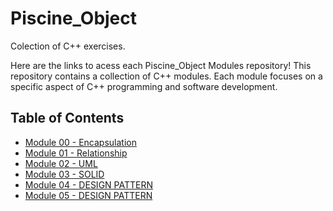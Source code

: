 # Piscine_Object
Colection of C++ exercises.

Here are the links to acess each Piscine_Object Modules repository! This repository contains a collection of C++ modules. Each module focuses on a specific aspect of C++ programming and software development.

## Table of Contents

- [Module 00 - Encapsulation](https://github.com/abaiao-r/Module_00_Encapsulation)
- [Module 01 - Relationship](https://github.com/abaiao-r/Module_01_Relationship)
- [Module 02 - UML](https://github.com/abaiao-r/Module_02-_UML)
- [Module 03 - SOLID](https://github.com/abaiao-r/Module_03_SOLID)
- [Module 04 - DESIGN PATTERN](https://github.com/abaiao-r/Module_04_DESIGN_PATTERN)
- [Module 05 - DESIGN PATTERN](https://github.com/abaiao-r/Module_04_DESIGN_PATTERN)


